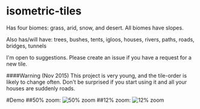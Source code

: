 # isometric-tiles

Has four biomes: grass, arid, snow, and desert. All biomes have slopes.

Also has/will have: trees, bushes, tents, igloos, houses, rivers, paths, roads, bridges, tunnels

I'm open to suggestions. Please create an issue if you have a request for a new tile.

####Warning (Nov 2015)
This project is very young, and the tile-order is likely to change often. Don't be surprised if you start using it and all your houses are suddenly roads.

#Demo
##50% zoom:
![50% zoom](https://raw.githubusercontent.com/tipsy/isometric-tiles/master/sample/sample_close.PNG)
##12% zoom:
![12% zoom](https://raw.githubusercontent.com/tipsy/isometric-tiles/master/sample/sample_far.png)
